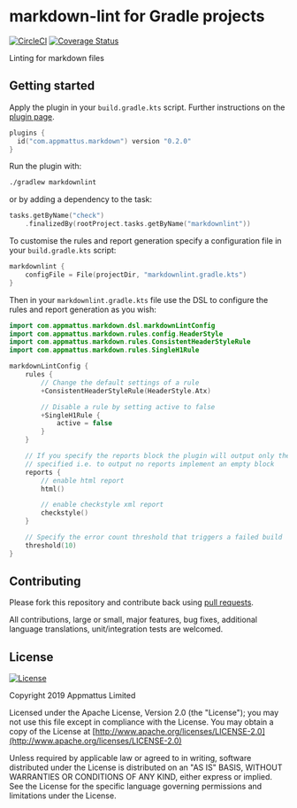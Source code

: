# markdown-lint for Gradle projects

[![CircleCI](https://circleci.com/gh/appmattus/markdown-lint/tree/master.svg?style=svg)](https://circleci.com/gh/appmattus/markdown-lint/tree/master)
[![Coverage Status](https://coveralls.io/repos/github/appmattus/markdown-lint/badge.svg?branch=master)](https://coveralls.io/github/appmattus/markdown-lint?branch=master)

Linting for markdown files

## Getting started

Apply the plugin in your `build.gradle.kts` script. Further instructions on the
[plugin page](https://plugins.gradle.org/plugin/com.appmattus.markdown).

```kotlin
plugins {
  id("com.appmattus.markdown") version "0.2.0"
}
```

Run the plugin with:

```bash
./gradlew markdownlint
```

or by adding a dependency to the task:

```kotlin
tasks.getByName("check")
    .finalizedBy(rootProject.tasks.getByName("markdownlint"))
```

To customise the rules and report generation specify a configuration file in
your `build.gradle.kts` script:

```kotlin
markdownlint {
    configFile = File(projectDir, "markdownlint.gradle.kts")
}
```

Then in your `markdownlint.gradle.kts` file use the DSL to configure the rules
and report generation as you wish:

```kotlin
import com.appmattus.markdown.dsl.markdownLintConfig
import com.appmattus.markdown.rules.config.HeaderStyle
import com.appmattus.markdown.rules.ConsistentHeaderStyleRule
import com.appmattus.markdown.rules.SingleH1Rule

markdownLintConfig {
    rules {
        // Change the default settings of a rule
        +ConsistentHeaderStyleRule(HeaderStyle.Atx)

        // Disable a rule by setting active to false
        +SingleH1Rule {
            active = false
        }
    }

    // If you specify the reports block the plugin will output only the types
    // specified i.e. to output no reports implement an empty block
    reports {
        // enable html report
        html()

        // enable checkstyle xml report
        checkstyle()
    }

    // Specify the error count threshold that triggers a failed build
    threshold(10)
}
```

## Contributing

Please fork this repository and contribute back using [pull requests](https://github.com/appmattus/markdown-lint/pulls).

All contributions, large or small, major features, bug fixes, additional
language translations, unit/integration tests are welcomed.

## License

[![License](https://img.shields.io/badge/License-Apache%202.0-blue.svg)](LICENSE)

Copyright 2019 Appmattus Limited

Licensed under the Apache License, Version 2.0 (the "License"); you may not use
this file except in compliance with the License. You may obtain a copy of the
License at [http://www.apache.org/licenses/LICENSE-2.0](http://www.apache.org/licenses/LICENSE-2.0)

Unless required by applicable law or agreed to in writing, software distributed
under the License is distributed on an "AS IS" BASIS, WITHOUT WARRANTIES OR
CONDITIONS OF ANY KIND, either express or implied. See the License for the
specific language governing permissions and limitations under the License.
